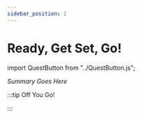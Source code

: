 ```yaml
---
sidebar_position: 1
---
```


# Ready, Get Set, Go!
import QuestButton from "../QuestButton.js";

_Summary Goes Here_

:::tip Off You Go!

<QuestButton text="Quest" />

:::

